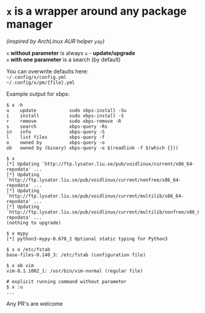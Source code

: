 # `x` is a wrapper around any package manager
*(inspired by ArchLinux AUR helper `yay`)*

`x` **without parameter** is always `u` - **update/upgrade**  
`x` **with one parameter** is a search (by default)

You can overwrite defaults here:  
`~/.config/x/config.yml`  
`~/.config/x/pm/{file}.yml`  

Example output for xbps:  
```
$ x -h
u    update            sudo xbps-install -Su
i    install           sudo xbps-install -S
r    remove            sudo xbps-remove -R
s    search            xbps-query -Rs
in   info              xbps-query -S
l    list files        xbps-query -f
o    owned by          xbps-query -o
ob   owned by (binary) xbps-query -o $(readlink -f $(which {}))

$ x
[*] Updating `http://ftp.lysator.liu.se/pub/voidlinux/current/x86_64-repodata' ...
[*] Updating `http://ftp.lysator.liu.se/pub/voidlinux/current/nonfree/x86_64-repodata' ...
[*] Updating `http://ftp.lysator.liu.se/pub/voidlinux/current/multilib/x86_64-repodata' ...
[*] Updating `http://ftp.lysator.liu.se/pub/voidlinux/current/multilib/nonfree/x86_64-repodata' ...
(nothing to upgrade)

$ x mypy
[*] python3-mypy-0.670_2 Optional static typing for Python3

$ x o /etc/fstab
base-files-0.140_3: /etc/fstab (configuration file)

$ x ob vim
vim-8.1.1002_1: /usr/bin/vim-normal (regular file)

# explicit running command without parameter
$ x :u
...
```

Any PR's are welcome
